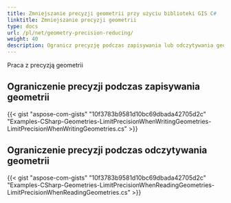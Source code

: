 ```yaml
---
title: Zmniejszanie precyzji geometrii przy użyciu biblioteki GIS C#
linktitle: Zmniejszanie precyzji geometrii
type: docs
url: /pl/net/geometry-precision-reducing/
weight: 40
description: Ogranicz precyzję podczas zapisywania lub odczytywania geometrii za pomocą biblioteki GIS C#.
---
```


Praca z precyzją geometrii

## **Ograniczenie precyzji podczas zapisywania geometrii**
{{< gist "aspose-com-gists" "10f3783b9581d10bc69dbada42705d2c" "Examples-CSharp-Geometries-LimitPrecisionWhenWritingGeometries-LimitPrecisionWhenWritingGeometries.cs" >}}
## **Ograniczenie precyzji podczas odczytywania geometrii**
{{< gist "aspose-com-gists" "10f3783b9581d10bc69dbada42705d2c" "Examples-CSharp-Geometries-LimitPrecisionWhenReadingGeometries-LimitPrecisionWhenReadingGeometries.cs" >}}
